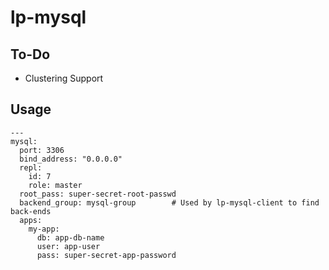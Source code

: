 lp-mysql
========

To-Do
-----
* Clustering Support

Usage
-----
```
---
mysql:
  port: 3306
  bind_address: "0.0.0.0"
  repl:
    id: 7
    role: master
  root_pass: super-secret-root-passwd
  backend_group: mysql-group        # Used by lp-mysql-client to find back-ends
  apps:
    my-app:
      db: app-db-name
      user: app-user
      pass: super-secret-app-password
 ```
